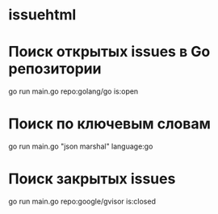 # issuehtml

# Поиск открытых issues в Go репозитории

go run main.go repo:golang/go is:open

# Поиск по ключевым словам

go run main.go "json marshal" language:go

# Поиск закрытых issues

go run main.go repo:google/gvisor is:closed
